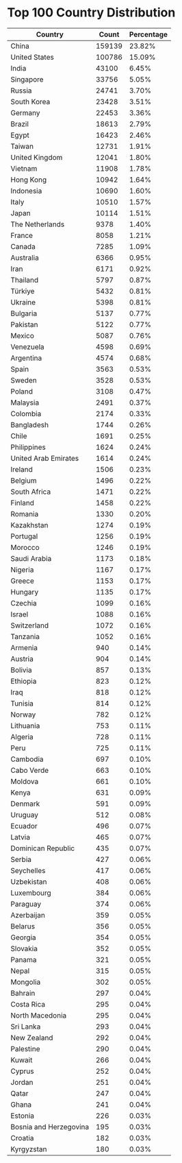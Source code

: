 # Top 100 Country Distribution
| Country | Count | Percentage |
|----|----|----|
| China | 159139 | 23.82% |
| United States | 100786 | 15.09% |
| India | 43100 | 6.45% |
| Singapore | 33756 | 5.05% |
| Russia | 24741 | 3.70% |
| South Korea | 23428 | 3.51% |
| Germany | 22453 | 3.36% |
| Brazil | 18613 | 2.79% |
| Egypt | 16423 | 2.46% |
| Taiwan | 12731 | 1.91% |
| United Kingdom | 12041 | 1.80% |
| Vietnam | 11908 | 1.78% |
| Hong Kong | 10942 | 1.64% |
| Indonesia | 10690 | 1.60% |
| Italy | 10510 | 1.57% |
| Japan | 10114 | 1.51% |
| The Netherlands | 9378 | 1.40% |
| France | 8058 | 1.21% |
| Canada | 7285 | 1.09% |
| Australia | 6366 | 0.95% |
| Iran | 6171 | 0.92% |
| Thailand | 5797 | 0.87% |
| Türkiye | 5432 | 0.81% |
| Ukraine | 5398 | 0.81% |
| Bulgaria | 5137 | 0.77% |
| Pakistan | 5122 | 0.77% |
| Mexico | 5087 | 0.76% |
| Venezuela | 4598 | 0.69% |
| Argentina | 4574 | 0.68% |
| Spain | 3563 | 0.53% |
| Sweden | 3528 | 0.53% |
| Poland | 3108 | 0.47% |
| Malaysia | 2491 | 0.37% |
| Colombia | 2174 | 0.33% |
| Bangladesh | 1744 | 0.26% |
| Chile | 1691 | 0.25% |
| Philippines | 1624 | 0.24% |
| United Arab Emirates | 1614 | 0.24% |
| Ireland | 1506 | 0.23% |
| Belgium | 1496 | 0.22% |
| South Africa | 1471 | 0.22% |
| Finland | 1458 | 0.22% |
| Romania | 1330 | 0.20% |
| Kazakhstan | 1274 | 0.19% |
| Portugal | 1256 | 0.19% |
| Morocco | 1246 | 0.19% |
| Saudi Arabia | 1173 | 0.18% |
| Nigeria | 1167 | 0.17% |
| Greece | 1153 | 0.17% |
| Hungary | 1135 | 0.17% |
| Czechia | 1099 | 0.16% |
| Israel | 1088 | 0.16% |
| Switzerland | 1072 | 0.16% |
| Tanzania | 1052 | 0.16% |
| Armenia | 940 | 0.14% |
| Austria | 904 | 0.14% |
| Bolivia | 857 | 0.13% |
| Ethiopia | 823 | 0.12% |
| Iraq | 818 | 0.12% |
| Tunisia | 814 | 0.12% |
| Norway | 782 | 0.12% |
| Lithuania | 753 | 0.11% |
| Algeria | 728 | 0.11% |
| Peru | 725 | 0.11% |
| Cambodia | 697 | 0.10% |
| Cabo Verde | 663 | 0.10% |
| Moldova | 661 | 0.10% |
| Kenya | 631 | 0.09% |
| Denmark | 591 | 0.09% |
| Uruguay | 512 | 0.08% |
| Ecuador | 496 | 0.07% |
| Latvia | 465 | 0.07% |
| Dominican Republic | 435 | 0.07% |
| Serbia | 427 | 0.06% |
| Seychelles | 417 | 0.06% |
| Uzbekistan | 408 | 0.06% |
| Luxembourg | 384 | 0.06% |
| Paraguay | 374 | 0.06% |
| Azerbaijan | 359 | 0.05% |
| Belarus | 356 | 0.05% |
| Georgia | 354 | 0.05% |
| Slovakia | 352 | 0.05% |
| Panama | 321 | 0.05% |
| Nepal | 315 | 0.05% |
| Mongolia | 302 | 0.05% |
| Bahrain | 297 | 0.04% |
| Costa Rica | 295 | 0.04% |
| North Macedonia | 295 | 0.04% |
| Sri Lanka | 293 | 0.04% |
| New Zealand | 292 | 0.04% |
| Palestine | 290 | 0.04% |
| Kuwait | 266 | 0.04% |
| Cyprus | 252 | 0.04% |
| Jordan | 251 | 0.04% |
| Qatar | 247 | 0.04% |
| Ghana | 241 | 0.04% |
| Estonia | 226 | 0.03% |
| Bosnia and Herzegovina | 195 | 0.03% |
| Croatia | 182 | 0.03% |
| Kyrgyzstan | 180 | 0.03% |
